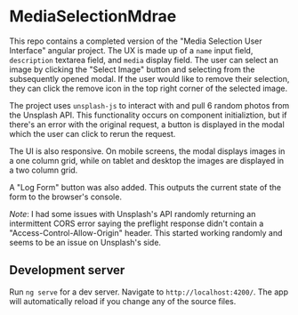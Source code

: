 # MediaSelectionMdrae

This repo contains a completed version of the "Media Selection User Interface" angular project. The UX is made up of a `name` input field, `description` textarea field, and `media` display field. The user can select an image by clicking the "Select Image" button and selecting from the subsequently opened modal. If the user would like to remove their selection, they can click the remove icon in the top right corner of the selected image.

The project uses `unsplash-js` to interact with and pull 6 random photos from the Unsplash API. This functionality occurs on component initializtion, but if there's an error with the original request, a button is displayed in the modal which the user can click to rerun the request.

The UI is also responsive. On mobile screens, the modal displays images in a one column grid, while on tablet and desktop the images are displayed in a two column grid.

A "Log Form" button was also added. This outputs the current state of the form to the browser's console.

_Note_: I had some issues with Unsplash's API randomly returning an intermittent CORS error saying the preflight response didn't contain a "Access-Control-Allow-Origin" header. This started working randomly and seems to be an issue on Unsplash's side.

## Development server

Run `ng serve` for a dev server. Navigate to `http://localhost:4200/`. The app will automatically reload if you change any of the source files.
